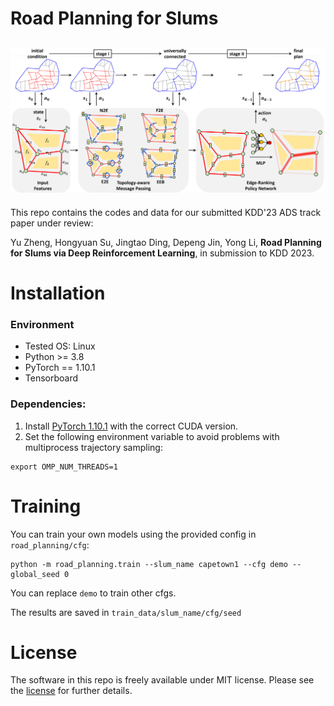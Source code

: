 # Road Planning for Slums
![Loading Model Overview](assets/overview.png "Model Overview")
---

This repo contains the codes and data for our submitted KDD'23 ADS track paper under review:

Yu Zheng, Hongyuan Su, Jingtao Ding, Depeng Jin, Yong Li, **Road Planning for Slums via Deep Reinforcement Learning**, in submission to KDD 2023.



# Installation 

### Environment
* Tested OS: Linux
* Python >= 3.8
* PyTorch == 1.10.1
* Tensorboard
### Dependencies:
1. Install [PyTorch 1.10.1](https://pytorch.org/get-started/previous-versions/) with the correct CUDA version.
2. Set the following environment variable to avoid problems with multiprocess trajectory sampling:
```
export OMP_NUM_THREADS=1
```




# Training

You can train your own models using the provided config in `road_planning/cfg`:

```
python -m road_planning.train --slum_name capetown1 --cfg demo --global_seed 0
```
You can replace `demo` to train other cfgs.

The results are saved in `train_data/slum_name/cfg/seed`


# License

The software in this repo is freely available under MIT license. Please see the [license](LICENSE) for further details.

